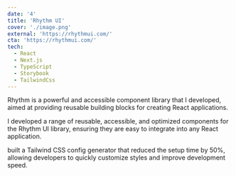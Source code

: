 ```yaml
---
date: '4'
title: 'Rhythm UI'
cover: './image.png'
external: 'https://rhythmui.com/'
cta: 'https://rhythmui.com/'
tech:
  - React
  - Next.js
  - TypeScript
  - Storybook
  - TailwindCss
---
```


Rhythm is a powerful and accessible component library that I developed, aimed at providing reusable building blocks for creating React applications.

I developed a range of reusable, accessible, and optimized components for the Rhythm UI library, ensuring they are easy to integrate into any React application.

built a Tailwind CSS config generator that reduced the setup time by 50%, allowing developers to quickly customize styles and improve development speed.
